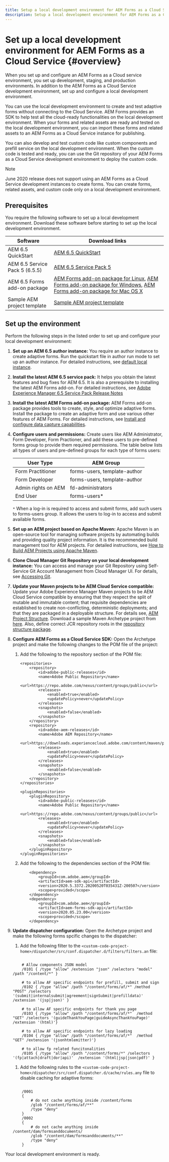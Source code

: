 ```yaml
---
title: Setup a local development environment for AEM Forms as a Cloud Service
description: Setup a local development environment for AEM Forms as a Cloud Service
---
```


# Set up a local development environment for AEM Forms as a Cloud Service {#overview}

When you set up and configure an AEM Forms as a Cloud service environment, you set up development, staging, and production environments. In addition to the AEM Forms as a Cloud Service development environment, set up and configure a local development environment. 

You can use the local development environment to create and test adaptive forms without connecting to the Cloud Service. AEM Forms provides an SDK to help test all the cloud-ready functionalities on the local development environment. When your forms and related assets are ready and tested on the local development environment, you can import these forms and related assets to an AEM Forms as a Cloud Service instance for publishing. 

You can also develop and test custom code like custom components and prefill service on the local development environment. When the custom code is tested and ready, you can use the Git repository of your AEM Forms as a Cloud Service development environment to deploy the custom code.

>[!NOTE]
>
> June 2020 release does not support using an AEM Forms as a Cloud Service development instances to create forms. You can create forms, related assets, and custom code only on a local development environment.

<!--
You configure two types of development environments:

* **AEM Forms as a Cloud Service development environment:** Use the [AEM Forms as a Cloud Service](setup-forms-cloud-service.md) environment to store, manage, and publish adaptive forms and related assets. Do not use an AEM Forms as a Cloud Service environment to create adaptive forms and related assets <!--, form-centric workflows, a form data model, or to generate a Document of Record. -->

<!--
* **Local development environment:** You can use the local development environment to create and test adaptive forms without connecting to the service. Adobe provides a SDK for the local development to help test all the cloud-ready functionalities. 
Use a local development environment:
    
    * To create forms and related assets (themes, templates, custom submit actions, and more) and convert PDF Forms to adaptive forms. After an adaptive form or related assets are ready on the local development instance, you can export the adaptive form and related assets from the local development environment to an AEM Forms as a Cloud Service development environment for publishing.  
    
    * To update configuration settings and develop and test custom code like custom components and prefill service. When the custom code is tested and ready, you can use the Git repository of your AEM Forms as a Cloud Service development environment to deploy the custom code.  

You can use the local development environment to create and test adaptive forms without connecting to the service. Adobe provides a SDK for the local development to help test all the cloud-ready functionalities. When your forms and related assets are ready and tested on the local development environment, you can import these forms and related assets to an AEM Forms as a Cloud Service instance for publishing. 

You can use the [development tools](https://docs.adobe.com/content/help/en/experience-manager-65/developing/devtools/dev-tools.html) to write custom code, customize or create new adaptive forms components, create a custom prefill service, or modify default configurations of an AEM Forms as a Cloud Service instance. 

-->

## Prerequisites 
      
You require the following software to set up a local development environment. Download these software before starting to set up the local development environment. 

|Software   | Download links |
|---|---|
| AEM 6.5 QuickStart  | [AEM 6.5 QuickStart](https://artifactory.corp.adobe.com/artifactory/maven-aem-dev/com/day/cq/cq-quickstart/6.5.0/cq-quickstart-6.5.0.jar)   |
| AEM 6.5 Service Pack 5 (6.5.5)   | [AEM 6.5 Service Pack 5](https://experience.adobe.com/#/downloads/content/software-distribution/en/aem.html?package=/content/software-distribution/en/details.html/content/dam/aem/public/adobe/packages/cq650/servicepack/aem-service-pkg-6.5.5.zip)  |
| AEM 6.5 Forms add-on package  | [AEM Forms add-on package for Linux](https://experience.adobe.com/#/downloads/content/software-distribution/en/aem.html?package=/content/software-distribution/en/details.html/content/dam/aem/public/adobe/packages/cq650/servicepack/fd/AEM-FORMS-6.5.5.0-LX.zip), [AEM Forms add-on package for Windows](https://experience.adobe.com/#/downloads/content/software-distribution/en/aem.html?package=/content/software-distribution/en/details.html/content/dam/aem/public/adobe/packages/cq650/servicepack/fd/AEM-FORMS-6.5.5.0-WIN.zip), [AEM Forms add-on package for Mac OS X](https://experience.adobe.com/#/downloads/content/software-distribution/en/aem.html?package=/content/software-distribution/en/details.html/content/dam/aem/public/adobe/packages/cq650/servicepack/fd/AEM-FORMS-6.5.5.0-OSX.zip) |
|Sample AEM project template|[Sample AEM project template](https://github.com/adobe/aem-project-archetype/tree/master/src/main/archetype)|

## Set up the environment

Perform the following steps in the listed order to set up and configure your local development environment:

1. **Set up an AEM 6.5 author instance:** You require an author instance to create adaptive forms. Run the quickstart file in author run mode to set up an author instance. For detailed instructions, see [default local instance](https://docs.adobe.com/content/help/en/experience-manager-65/deploying/deploying/deploy.html#on-premise).  

1. **Install the latest AEM 6.5 service pack:** It helps you obtain the latest features and bug fixes for AEM 6.5. It is also a prerequisite to installing the latest AEM Forms add-on. For detailed instructions, see [Adobe Experience Manager 6.5 Service Pack Release Notes](https://docs.adobe.com/content/help/en/experience-manager-65/release-notes/service-pack/sp-release-notes.html)
1. **Install the latest AEM Forms add-on package:** AEM Forms add-on package provides tools to create, style, and optimize adaptive forms. Install the package to create an adaptive form and use various other features of AEM Forms.  For detailed instructions, see [Install and configure data capture capabilities](https://helpx.adobe.com/experience-manager/6-5/forms/using/installing-configuring-aem-forms-osgi.html).
1. **Configure users and permissions:** Create users like AEM Administrator, Form Developer, Form Practioner, and add these users to pre-defined forms group to provide them required permissions. The table below lists all types of users and pre-defined groups for each type of forms users:
  
    | User Type | AEM Group |
    |---|---|
    | Form Practitioner  | forms-users, template-author  |
    | Form Developer | forms-users, template-author |
    | Admin rights on AEM | fd-administrators |
    | End User| forms-users*  |

    `*` When a log-in is required to access and submit forms, add such users to  forms-users group. It allows the users to log-in to access and submit available forms.

1. **Set up an AEM project based on Apache Maven:** Apache Maven is an open-source tool for managing software projects by automating builds and providing quality project information. It is the recommended build management tool for AEM projects. For detailed instructions, see [How to Build AEM Projects using Apache Maven](https://docs.adobe.com/content/help/en/experience-manager-65/developing/devtools/ht-projects-maven.html).


1. **Clone Cloud Manager Git Repository on your local development instance:** You can access and manage your Git Repository using Self-Service Git Account Management from Cloud Manager UI. For details, see [Accessing Git](https://docs.adobe.com/content/help/en/experience-manager-cloud-manager/using/managing-code/accessing-git.html).

1. **Update your Maven projects to be AEM Cloud Service compatible:** Update your Adobe Experience Manager Maven projects to be AEM Cloud Service compatible by ensuring that they respect the split of mutable and immutable content; that requisite dependencies are established to create non-conflicting, deterministic deployments; and that they are packaged in a deployable structure. For details see, [AEM Project Structure](https://docs.adobe.com/content/help/en/experience-manager-cloud-service/implementing/developing/aem-project-content-package-structure.html). Download a sample Maven Archetype project from [here](https://github.com/adobe/aem-project-archetype/tree/master/src/main/archetype). Also, define correct JCR repository roots in the [repository structure package](https://docs.adobe.com/content/help/en/experience-manager-cloud-service/implementing/developing/repository-structure-package.html).
    
1. **Configure AEM Forms as a Cloud Service SDK:** Open the Archetype project and make the following changes to the POM file of the project:

    1. Add the following to the repository section of the POM file:

        ```
        <repositories>
            <repository>
                <id>adobe-public-releases</id>
                <name>Adobe Public Repository</name>
                <url>https://repo.adobe.com/nexus/content/groups/public</url>
                <releases>
                    <enabled>true</enabled>
                    <updatePolicy>never</updatePolicy>
                </releases>
                <snapshots>
                    <enabled>false</enabled>
                </snapshots>
            </repository>
            <repository>
                <id>adobe-aem-releases</id>
                <name>Adobe AEM Repository</name>
                <url>https://downloads.experiencecloud.adobe.com/content/maven/public</url>
                <releases>
                    <enabled>true</enabled>
                    <updatePolicy>never</updatePolicy>
                </releases>
                <snapshots>
                    <enabled>false</enabled>
                </snapshots>
            </repository>
        </repositories>
        
        <pluginRepositories>
            <pluginRepository>
                <id>adobe-public-releases</id>
                <name>Adobe Public Repository</name>
                <url>https://repo.adobe.com/nexus/content/groups/public</url>
                <releases>
                    <enabled>true</enabled>
                    <updatePolicy>never</updatePolicy>
                </releases>
                <snapshots>
                    <enabled>false</enabled>
                </snapshots>
            </pluginRepository>
        </pluginRepositories>

        ```

    1. Add the following to the dependencies section of the POM file: 

        ```
            <dependency>
                <groupId>com.adobe.aem</groupId>
                <artifactId>aem-sdk-api</artifactId>
                <version>2020.5.3372.20200520T035431Z-200507</version>
                <scope>provided</scope>
            </dependency>
            <dependency>
                <groupId>com.adobe.aem</groupId>
                <artifactId>aem-forms-sdk-api</artifactId>
                <version>2020.05.23.00</version>
                <scope>provided</scope>
            </dependency>

        ```
        
1. **Update dispatcher configuration:** Open the Archetype project and make the following forms spcific changes to the dispatcher:

    1. Add the following filter to the `<custom-code-project-home>/dispatcher/src/conf.dispatcher.d/filters/filters.an` file:

    ```

        # Allow components JSON model
        /0101 { /type "allow" /extension "json" /selectors "model" /path "/content/*" }
        
        # to allow AF specific endpoints for prefill, submit and sign
        /0102 { /type "allow" /path "/content/forms/af/*" /method "POST" /selectors '(submit|internalsubmit|agreement|signSubmit|prefilldata)' /extension '(jsp|json)' }
        
        # to allow AF specific endpoints for thank you page
        /0103 { /type "allow" /path "/content/forms/af/*"  /method "GET" /selectors '(guideThankYouPage|guideAsyncThankYouPage)'  /extension '(html)'}
        
        # to allow AF specific endpoints for lazy loading
        /0104 { /type "allow" /path "/content/forms/af/*"  /method "GET" /extension '(jsonhtmlemitter)'}
        
        # to allow fp related funcitonalities
        /0105 { /type "allow" /path "/content/forms/*" /selectors '(fp|attach|draft|dor|api)'  /extension '(html|jsp|json|pdf)' }

    ```

    1. Add the following rules to the `<custom-code-project-home>/dispatcher/src/conf.dispatcher.d/cache/rules.any` file to disable caching for adaptive forms:

    ```
    
        /0001
        {
            # do not cache anything inside /content/forms
            /glob "/content/forms/af/**"
            /type "deny"
        }
        /0002
        {
            # do not cache anything inside /content/dam/formsanddocuments/
            /glob "/content/dam/formsanddocuments/**"
            /type "deny"
        }

    ```

Your local development environment is ready. 
